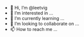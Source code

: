 - 👋 Hi, I’m @leetvig
- 👀 I’m interested in ...
- 🌱 I’m currently learning ...
- 💞️ I’m looking to collaborate on ...
- 📫 How to reach me ...

<!---
leetvig/leetvig is a ✨ special ✨ repository because its `README.md` (this file) appears on your GitHub profile.
You can click the Preview link to take a look at your changes.
--->
